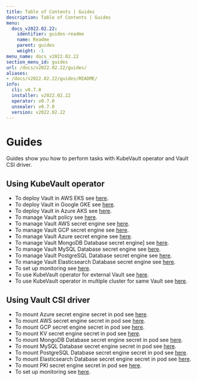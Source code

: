 ```yaml
---
title: Table of Contents | Guides
description: Table of Contents | Guides
menu:
  docs_v2022.02.22:
    identifier: guides-readme
    name: Readme
    parent: guides
    weight: -1
menu_name: docs_v2022.02.22
section_menu_id: guides
url: /docs/v2022.02.22/guides/
aliases:
- /docs/v2022.02.22/guides/README/
info:
  cli: v0.7.0
  installer: v2022.02.22
  operator: v0.7.0
  unsealer: v0.7.0
  version: v2022.02.22
---
```


# Guides

Guides show you how to perform tasks with KubeVault operator and Vault CSI driver.

## Using KubeVault operator

- To deploy Vault in AWS EKS see [here](/docs/v2022.02.22/guides/platforms/eks).
- To deploy Vault in Google GKE see [here](/docs/v2022.02.22/guides/platforms/gke).
- To deploy Vault in Azure AKS see [here](/docs/v2022.02.22/guides/platforms/aks).
- To manage Vault policy see [here](/docs/v2022.02.22/guides/policy-management/overview).
- To manage Vault AWS secret engine see [here](/docs/v2022.02.22/guides/secret-engines/aws/overview).
- To manage Vault GCP secret engine see [here](/docs/v2022.02.22/guides/secret-engines/gcp/overview).
- To manage Vault Azure secret engine see [here](/docs/v2022.02.22/guides/secret-engines/azure/overview).
- To manage Vault MongoDB Database secret engine] see [here](/docs/v2022.02.22/guides/secret-engines/mongodb/overview).
- To manage Vault MySQL Database secret engine see [here](/docs/v2022.02.22/guides/secret-engines/mysql/overview).
- To manage Vault PostgreSQL Database secret engine see [here](/docs/v2022.02.22/guides/secret-engines/postgres/overview).
- To manage Vault Elasticsearch Database secret engine see [here](/docs/v2022.02.22/guides/secret-engines/elasticsearch/overview).
- To set up monitoring see [here](/docs/v2022.02.22/guides/monitoring/overview).
- To use KubeVault operator for external Vault see [here](/docs/v2022.02.22/guides/platforms/external-vault).
- To use KubeVault operator in multiple cluster for same Vault see [here](/docs/v2022.02.22/guides/platforms/multi-cluster-vault).

## Using Vault CSI driver

- To mount Azure secret engine secret in pod see [here](/docs/v2022.02.22/guides/secret-engines/azure/csi-driver).
- To mount AWS secret engine secret in pod see [here](/docs/v2022.02.22/guides/secret-engines/aws/csi-driver).
- To mount GCP secret engine secret in pod see [here](/docs/v2022.02.22/guides/secret-engines/gcp/csi-driver).
- To mount KV secret engine secret in pod see [here](/docs/v2022.02.22/guides/secret-engines/kv/csi-driver).
- To mount MongoDB Database secret engine secret in pod see [here](/docs/v2022.02.22/guides/secret-engines/mongodb/csi-driver).
- To mount MySQL Database secret engine secret in pod see [here](/docs/v2022.02.22/guides/secret-engines/mysql/csi-driver).
- To mount PostgreSQL Database secret engine secret in pod see [here](/docs/v2022.02.22/guides/secret-engines/postgres/csi-driver).
- To mount Elasticsearch Database secret engine secret in pod see [here](/docs/v2022.02.22/guides/secret-engines/elasticsearch/csi-driver).
- To mount PKI secret engine secret in pod see [here](/docs/v2022.02.22/guides/secret-engines/pki/csi-driver).
- To set up monitoring see [here](/docs/v2022.02.22/guides/monitoring/overview).
